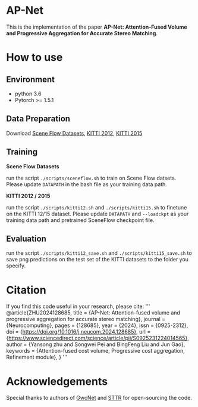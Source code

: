 # AP-Net

This is the implementation of the paper **AP-Net: Attention-Fused Volume and Progressive Aggregation for
Accurate Stereo Matching**.

# How to use

## Environment
* python 3.6
* Pytorch >= 1.5.1

## Data Preparation
Download [Scene Flow Datasets](https://lmb.informatik.uni-freiburg.de/resources/datasets/SceneFlowDatasets.en.html), [KITTI 2012](http://www.cvlibs.net/datasets/kitti/eval_stereo_flow.php?benchmark=stereo), [KITTI 2015](http://www.cvlibs.net/datasets/kitti/eval_scene_flow.php?benchmark=stereo)

## Training
**Scene Flow Datasets**

run the script `./scripts/sceneflow.sh` to train on Scene Flow datsets. Please update `DATAPATH` in the bash file as your training data path.

**KITTI 2012 / 2015**

run the script `./scripts/kitti12.sh` and `./scripts/kitti15.sh` to finetune on the KITTI 12/15 dataset. Please update `DATAPATH` and `--loadckpt` as your training data path and pretrained SceneFlow checkpoint file.

## Evaluation
run the script `./scripts/kitti12_save.sh` and `./scripts/kitti15_save.sh` to save png predictions on the test set of the KITTI datasets to the folder you specify.

# Citation
If you find this code useful in your research, please cite:
'''
@article{ZHU2024128685,
title = {AP-Net: Attention-fused volume and progressive aggregation for accurate stereo matching},
journal = {Neurocomputing},
pages = {128685},
year = {2024},
issn = {0925-2312},
doi = {https://doi.org/10.1016/j.neucom.2024.128685},
url = {https://www.sciencedirect.com/science/article/pii/S0925231224014565},
author = {Yansong zhu and Songwei Pei and BingFeng Liu and Jun Gao},
keywords = {Attention-fused cost volume, Progressive cost aggregation, Refinement module},
}
'''

# Acknowledgements

Special thanks to authors of [GwcNet](https://github.com/xy-guo/GwcNet) and [STTR](https://github.com/mli0603/stereo-transformer) for open-sourcing the code.
